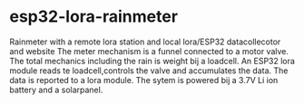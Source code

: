 # esp32-lora-rainmeter
Rainmeter with a remote lora station and local lora/ESP32 datacollecotor and website
The meter mechanism is a funnel connected to a motor valve. The total mechanics including the rain is weight bij a loadcell.
An ESP32 lora module reads te loadcell,controls the valve and accumulates the data. The data is reported to a lora module.
The sytem is powered bij a 3.7V Li ion battery and a solarpanel.


